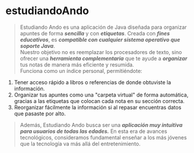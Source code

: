 # estudiandoAndo
> Estudiando Ando es una aplicación de Java diseñada para organizar apuntes de forma **_sencilla_** y con **_etiquetas_**. Creada con **_fines educativos_**, es **_compatible con cualquier sistema operativo que soporte Java_**.<br>Nuestro objetivo no es reemplazar los procesadores de texto, sino ofrecer una **_herramienta complementaria_** que te ayude a **_organizar_** tus notas de manera más eficiente y resumida.<br>Funciona como un índice personal, permitiéndote:

1. Tener acceso rápido a libros o referencias de donde obtuviste la información.
1. Organizar tus apuntes como una "carpeta virtual" de forma automática, gracias a las etiquetas que colocan cada nota en su sección correcta.
1. Reorganizar fácilmente la información si al repasar encuentras datos que pasaste por alto.

> Además, Estudiando Ando busca ser una **_aplicación muy intuitiva para usuarios de todas las edades._** En esta era de avances tecnológicos, consideramos fundamental enseñar a los más jóvenes que la tecnología va más allá del entretenimiento.
